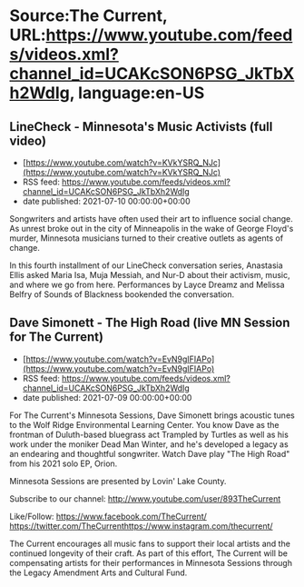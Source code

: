 # Source:The Current, URL:https://www.youtube.com/feeds/videos.xml?channel_id=UCAKcSON6PSG_JkTbXh2WdIg, language:en-US

## LineCheck - Minnesota's Music Activists (full video)
 - [https://www.youtube.com/watch?v=KVkYSRQ_NJc](https://www.youtube.com/watch?v=KVkYSRQ_NJc)
 - RSS feed: https://www.youtube.com/feeds/videos.xml?channel_id=UCAKcSON6PSG_JkTbXh2WdIg
 - date published: 2021-07-10 00:00:00+00:00

Songwriters and artists have often used their art to influence social change. As unrest broke out in the city of Minneapolis in the wake of George Floyd's murder, Minnesota musicians turned to their creative outlets as agents of change.

In this fourth installment of our LineCheck conversation series, Anastasia Ellis asked Maria Isa, Muja Messiah, and Nur-D about their activism, music, and where we go from here. Performances by Layce Dreamz and Melissa Belfry of Sounds of Blackness bookended the conversation.

## Dave Simonett - The High Road (live MN Session for The Current)
 - [https://www.youtube.com/watch?v=EvN9gIFIAPo](https://www.youtube.com/watch?v=EvN9gIFIAPo)
 - RSS feed: https://www.youtube.com/feeds/videos.xml?channel_id=UCAKcSON6PSG_JkTbXh2WdIg
 - date published: 2021-07-09 00:00:00+00:00

For The Current's Minnesota Sessions, Dave Simonett brings acoustic tunes to the Wolf Ridge Environmental Learning Center. You know Dave as the frontman of Duluth-based bluegrass act Trampled by Turtles as well as his work under the moniker Dead Man Winter, and he's developed a legacy as an endearing and thoughtful songwriter. Watch Dave play "The High Road" from his 2021 solo EP, Orion.

Minnesota Sessions are presented by Lovin' Lake County. 

Subscribe to our channel:
http://www.youtube.com/user/893TheCurrent

Like/Follow:
https://www.facebook.com/TheCurrent/​​​​
https://twitter.com/TheCurrent​​​​
https://www.instagram.com/thecurrent/

The Current encourages all music fans to support their local artists and the continued longevity of their craft. As part of this effort, The Current will be compensating artists for their performances in Minnesota Sessions through the Legacy Amendment Arts and Cultural Fund.

